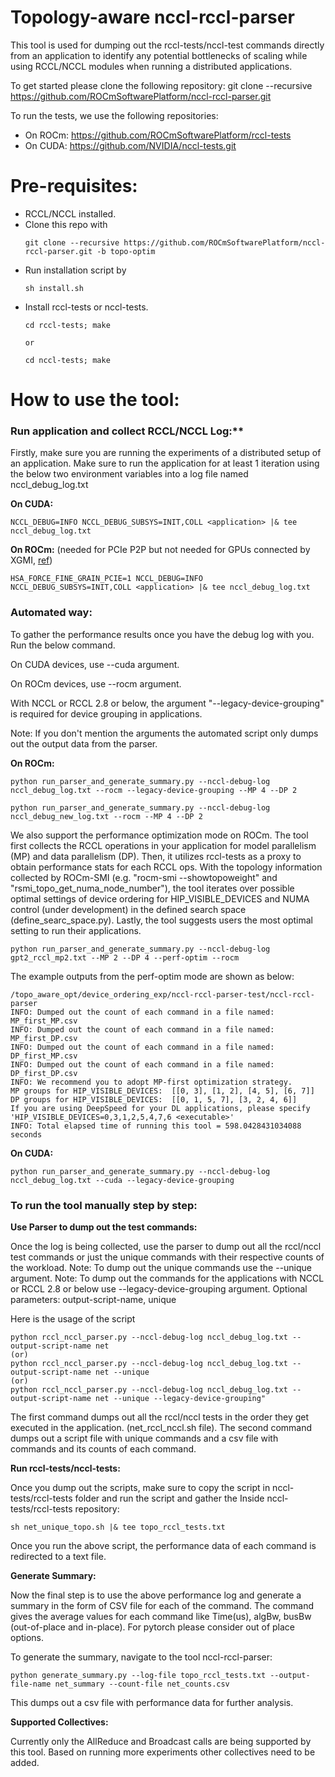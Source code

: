 # Topology-aware nccl-rccl-parser
This tool is used for dumping out the rccl-tests/nccl-test commands directly from an application to identify any potential bottlenecks of scaling while using RCCL/NCCL modules when running a distributed applications.

To get started please clone the following repository: 
git clone --recursive https://github.com/ROCmSoftwarePlatform/nccl-rccl-parser.git

To run the tests, we use the following repositories:

* On ROCm: https://github.com/ROCmSoftwarePlatform/rccl-tests
* On CUDA: https://github.com/NVIDIA/nccl-tests.git

# Pre-requisites:
* RCCL/NCCL installed. 
* Clone this repo with 
  ```
  git clone --recursive https://github.com/ROCmSoftwarePlatform/nccl-rccl-parser.git -b topo-optim
  ```
* Run installation script by 
  ```
  sh install.sh
  ```
* Install rccl-tests or nccl-tests.
  ```
  cd rccl-tests; make
  
  or
  
  cd nccl-tests; make
  ```
# How to use the tool:

### Run application and collect RCCL/NCCL Log:**

Firstly, make sure you are running the experiments of a distributed setup of an application.
Make sure to run the application for at least 1 iteration using the below two environment variables into a log file named nccl_debug_log.txt

**On CUDA:**
```
NCCL_DEBUG=INFO NCCL_DEBUG_SUBSYS=INIT,COLL <application> |& tee nccl_debug_log.txt
```
**On ROCm:** (needed for PCIe P2P but not needed for GPUs connected by XGMI, [ref](https://github.com/ROCmSoftwarePlatform/rccl/issues/92#issuecomment-540696989))
```
HSA_FORCE_FINE_GRAIN_PCIE=1 NCCL_DEBUG=INFO NCCL_DEBUG_SUBSYS=INIT,COLL <application> |& tee nccl_debug_log.txt
```


### Automated way:

To gather the performance results once you have the debug log with you. Run the below command. 

On CUDA devices, use --cuda argument.

On ROCm devices, use --rocm argument.

With NCCL or RCCL 2.8 or below, the argument "--legacy-device-grouping" is required for device grouping in applications. 

Note: If you don't mention the arguments the automated script only dumps out the output data from the parser. 

**On ROCm:**

```
python run_parser_and_generate_summary.py --nccl-debug-log nccl_debug_log.txt --rocm --legacy-device-grouping --MP 4 --DP 2
```

```
python run_parser_and_generate_summary.py --nccl-debug-log nccl_debug_new_log.txt --rocm --MP 4 --DP 2
```

We also support the performance optimization mode on ROCm. The tool first collects the RCCL operations in your application for model parallelism (MP) and data parallelism (DP). Then, it utilizes rccl-tests as a proxy to obtain performance stats for each RCCL ops. With the topology information collected by ROCm-SMI (e.g. "rocm-smi --showtopoweight" and "rsmi_topo_get_numa_node_number"), the tool iterates over possible optimal settings of device ordering for HIP_VISIBLE_DEVICES and NUMA control (under development) in the defined search space (define_searc_space.py). Lastly, the tool suggests users the most optimal setting to run their applications.

```
python run_parser_and_generate_summary.py --nccl-debug-log gpt2_rccl_mp2.txt --MP 2 --DP 4 --perf-optim --rocm
```
The example outputs from the perf-optim mode are shown as below:
```
/topo_aware_opt/device_ordering_exp/nccl-rccl-parser-test/nccl-rccl-parser
INFO: Dumped out the count of each command in a file named: MP_first_MP.csv
INFO: Dumped out the count of each command in a file named: MP_first_DP.csv
INFO: Dumped out the count of each command in a file named: DP_first_MP.csv
INFO: Dumped out the count of each command in a file named: DP_first_DP.csv
INFO: We recommend you to adopt MP-first optimization strategy.
MP groups for HIP_VISIBLE_DEVICES:  [[0, 3], [1, 2], [4, 5], [6, 7]]
DP groups for HIP_VISIBLE_DEVICES:  [[0, 1, 5, 7], [3, 2, 4, 6]]
If you are using DeepSpeed for your DL applications, please specify 'HIP_VISIBLE_DEVICES=0,3,1,2,5,4,7,6 <executable>'
INFO: Total elapsed time of running this tool = 598.0428431034088 seconds
```


**On CUDA:**

```
python run_parser_and_generate_summary.py --nccl-debug-log nccl_debug_log.txt --cuda --legacy-device-grouping
```

### To run the tool manually step by step:

**Use Parser to dump out the test commands:**

Once the log is being collected, use the parser to dump out all the rccl/nccl test commands or just the unique commands with their respective counts of the workload.
Note: To dump out the unique commands use the --unique argument. 
Note: To dump out the commands for the applications with NCCL or RCCL 2.8 or below use --legacy-device-grouping argument. 
Optional parameters: output-script-name, unique

Here is the usage of the script

```
python rccl_nccl_parser.py --nccl-debug-log nccl_debug_log.txt --output-script-name net
(or)
python rccl_nccl_parser.py --nccl-debug-log nccl_debug_log.txt --output-script-name net --unique
(or)
python rccl_nccl_parser.py --nccl-debug-log nccl_debug_log.txt --output-script-name net --unique --legacy-device-grouping"
```

The first command dumps out all the rccl/nccl tests in the order they get executed in the application. (net_rccl_nccl.sh file).
The second command dumps out a script file with unique commands and a csv file with commands and its counts of each command. 

**Run rccl-tests/nccl-tests:**

Once you dump out the scripts, make sure to copy the script in nccl-tests/rccl-tests folder and run the script and gather the 
Inside nccl-tests/rccl-tests repository:

```sh net_unique_topo.sh |& tee topo_rccl_tests.txt```

Once you run the above script, the performance data of each command is redirected to a text file. 

**Generate Summary:**

Now the final step is to use the above performance log and generate a summary in the form of CSV file for each of the command. The command gives the average values for each command like Time(us), algBw, busBw (out-of-place and in-place). For pytorch please consider out of place options. 

To generate the summary, navigate to the tool nccl-rccl-parser:

```
python generate_summary.py --log-file topo_rccl_tests.txt --output-file-name net_summary --count-file net_counts.csv
```
This dumps out a csv file with performance data for further analysis. 

**Supported Collectives:**

Currently only the AllReduce and Broadcast calls are being supported by this tool. Based on running more experiments other collectives need to be added. 

